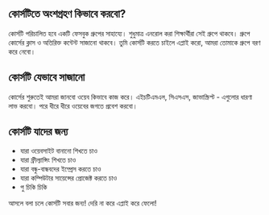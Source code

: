 ## কোর্সটিতে অংশগ্রহণ কিভাবে করবো?

কোর্সটি পরিচালিত হবে একটি ফেসবুক গ্রুপের সাহায্যে। শুধুমাত্র এনরোল করা শিক্ষার্থীরা সেই গ্রুপে থাকবে। গ্রুপে কোর্সের ক্লাস ও অতিরিক্ত কন্টেন্ট সাজানো থাকবে। তুমি কোর্সটি করতে চাইলে এপ্লাই করো, আমরা তোমাকে গ্রুপে বরণ করে নেবো।



## কোর্সটি যেভাবে সাজানো

কোর্সের শুরুতেই আমরা জানবো ওয়েব কিভাবে কাজ করে। এইচটিএমএল, সিএসএস, জাভাস্ক্রিপ্ট - এগুলোর ধারণা লাভ করবো। পরে ধীরে ধীরে ওয়েবের জগতে প্রবেশ করবো।


## কোর্সটি যাদের জন্য

* যারা ওয়েবসাইট বানানো শিখতে চাও
* যারা ফ্রীল্যান্সিং শিখতে চাও
* যারা বন্ধু-বান্ধবদের ইম্প্রেস করতে চাও
* যারা কম্পিউটার সায়েন্সের প্রোজেক্ট করতে চাও
* পু চিকি চিকি

আসলে বলা চলে কোর্সটি সবার জন্য! দেরি না করে এপ্লাই করে ফেলো!